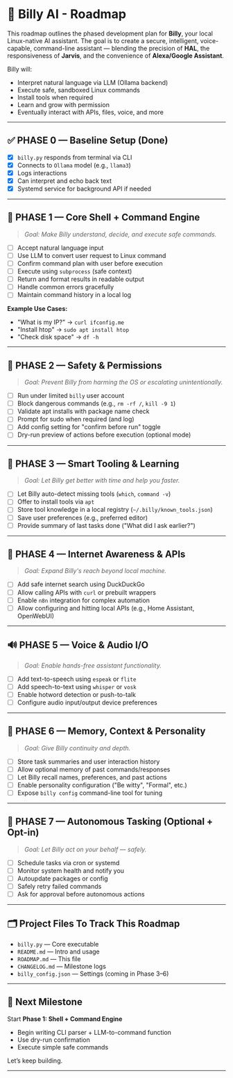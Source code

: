 # 🧠 Billy AI - Roadmap

This roadmap outlines the phased development plan for **Billy**, your local Linux-native AI assistant. The goal is to create a secure, intelligent, voice-capable, command-line assistant — blending the precision of **HAL**, the responsiveness of **Jarvis**, and the convenience of **Alexa/Google Assistant**.

Billy will:
- Interpret natural language via LLM (Ollama backend)
- Execute safe, sandboxed Linux commands
- Install tools when required
- Learn and grow with permission
- Eventually interact with APIs, files, voice, and more

---

## ✅ PHASE 0 — Baseline Setup (Done)
- [x] `billy.py` responds from terminal via CLI
- [x] Connects to `Ollama` model (e.g., `llama3`)
- [x] Logs interactions
- [x] Can interpret and echo back text
- [x] Systemd service for background API if needed

---

## 🔧 PHASE 1 — Core Shell + Command Engine

> _Goal: Make Billy understand, decide, and execute safe commands._

- [ ] Accept natural language input
- [ ] Use LLM to convert user request to Linux command
- [ ] Confirm command plan with user before execution
- [ ] Execute using `subprocess` (safe context)
- [ ] Return and format results in readable output
- [ ] Handle common errors gracefully
- [ ] Maintain command history in a local log

**Example Use Cases:**
- "What is my IP?" → `curl ifconfig.me`
- "Install htop" → `sudo apt install htop`
- "Check disk space" → `df -h`

---

## 🔐 PHASE 2 — Safety & Permissions

> _Goal: Prevent Billy from harming the OS or escalating unintentionally._

- [ ] Run under limited `billy` user account
- [ ] Block dangerous commands (e.g., `rm -rf /`, `kill -9 1`)
- [ ] Validate apt installs with package name check
- [ ] Prompt for sudo when required (and log)
- [ ] Add config setting for "confirm before run" toggle
- [ ] Dry-run preview of actions before execution (optional mode)

---

## 🧠 PHASE 3 — Smart Tooling & Learning

> _Goal: Let Billy get better with time and help you faster._

- [ ] Let Billy auto-detect missing tools (`which`, `command -v`)
- [ ] Offer to install tools via `apt`
- [ ] Store tool knowledge in a local registry (`~/.billy/known_tools.json`)
- [ ] Save user preferences (e.g., preferred editor)
- [ ] Provide summary of last tasks done ("What did I ask earlier?")

---

## 📡 PHASE 4 — Internet Awareness & APIs

> _Goal: Expand Billy's reach beyond local machine._

- [ ] Add safe internet search using DuckDuckGo
- [ ] Allow calling APIs with `curl` or prebuilt wrappers
- [ ] Enable `n8n` integration for complex automation
- [ ] Allow configuring and hitting local APIs (e.g., Home Assistant, OpenWebUI)

---

## 🔊 PHASE 5 — Voice & Audio I/O

> _Goal: Enable hands-free assistant functionality._

- [ ] Add text-to-speech using `espeak` or `flite`
- [ ] Add speech-to-text using `whisper` or `vosk`
- [ ] Enable hotword detection or push-to-talk
- [ ] Configure audio input/output device preferences

---

## 🧠 PHASE 6 — Memory, Context & Personality

> _Goal: Give Billy continuity and depth._

- [ ] Store task summaries and user interaction history
- [ ] Allow optional memory of past commands/responses
- [ ] Let Billy recall names, preferences, and past actions
- [ ] Enable personality configuration ("Be witty", "Formal", etc.)
- [ ] Expose `billy config` command-line tool for tuning

---

## 🚀 PHASE 7 — Autonomous Tasking (Optional + Opt-in)

> _Goal: Let Billy act on your behalf — safely._

- [ ] Schedule tasks via cron or systemd
- [ ] Monitor system health and notify you
- [ ] Autoupdate packages or config
- [ ] Safely retry failed commands
- [ ] Ask for approval before autonomous actions

---

## 🗂️ Project Files To Track This Roadmap
- `billy.py` — Core executable
- `README.md` — Intro and usage
- `ROADMAP.md` — This file
- `CHANGELOG.md` — Milestone logs
- `billy_config.json` — Settings (coming in Phase 3–6)

---

## 🧭 Next Milestone
Start **Phase 1: Shell + Command Engine**

- Begin writing CLI parser + LLM-to-command function
- Use dry-run confirmation
- Execute simple safe commands

Let’s keep building.

---

